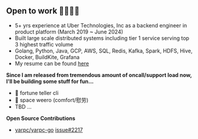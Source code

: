 ## Open to work 👩🏻‍💻👋

- 5+ yrs experience at Uber Technologies, Inc as a backend engineer in product platform (March 2019 ~ June 2024)
- Built large scale distributed systems including tier 1 service serving top 3 highest traffic volume
- Golang, Python, Java, GCP, AWS, SQL, Redis, Kafka, Spark, HDFS, Hive, Docker, BuildKite, Grafana  
- My resume can be found [here]()

**Since I am released from tremendous amount of oncall/support load now, I'll be building some stuff for fun...**
- 🔮 fortune teller cli 
- 🌿 space weero (comfort/慰劳)
- TBD ...

**Open Source Contributions**
- [yarpc/yarpc-go](https://github.com/yarpc/yarpc-go) [issue#2217](https://github.com/yarpc/yarpc-go/issues/2217)

